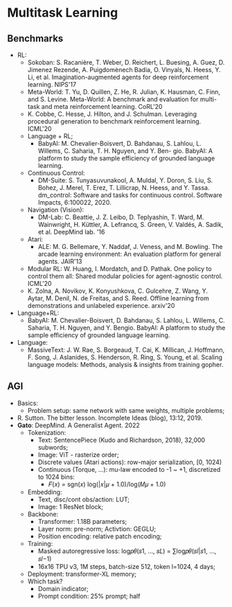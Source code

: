 # Multitask Learning

## Benchmarks
- RL:
	- Sokoban: S. Racanière, T. Weber, D. Reichert, L. Buesing, A. Guez, D. Jimenez Rezende, A. Puigdomènech Badia, O. Vinyals, N. Heess, Y. Li, et al. Imagination-augmented agents for deep reinforcement learning. NIPS'17
	- Meta-World: T. Yu, D. Quillen, Z. He, R. Julian, K. Hausman, C. Finn, and S. Levine. Meta-World: A benchmark and evaluation for multi-task and meta reinforcement learning. CoRL'20
	- K. Cobbe, C. Hesse, J. Hilton, and J. Schulman. Leveraging procedural generation to benchmark reinforcement learning. ICML'20
	- Language + RL;
		- BabyAI: M. Chevalier-Boisvert, D. Bahdanau, S. Lahlou, L. Willems, C. Saharia, T. H. Nguyen, and Y. Ben- gio. BabyAI: A platform to study the sample efficiency of grounded language learning.
	- Continuous Control:
		- DM-Suite: S. Tunyasuvunakool, A. Muldal, Y. Doron, S. Liu, S. Bohez, J. Merel, T. Erez, T. Lillicrap, N. Heess, and Y. Tassa. dm_control: Software and tasks for continuous control. Software Impacts, 6:100022, 2020.
	- Navigation (Vision):
		- DM-Lab: C. Beattie, J. Z. Leibo, D. Teplyashin, T. Ward, M. Wainwright, H. Küttler, A. Lefrancq, S. Green, V. Valdés, A. Sadik, et al. DeepMind lab. '16
	- Atari:
		- ALE: M. G. Bellemare, Y. Naddaf, J. Veness, and M. Bowling. The arcade learning environment: An evaluation platform for general agents. JAIR'13
	- Modular RL: W. Huang, I. Mordatch, and D. Pathak. One policy to control them all: Shared modular policies for agent-agnostic control. ICML'20
	- K. Zolna, A. Novikov, K. Konyushkova, C. Gulcehre, Z. Wang, Y. Aytar, M. Denil, N. de Freitas, and S. Reed. Offline learning from demonstrations and unlabeled experience. arxiv'20
- Language+RL:
	- BabyAI: M. Chevalier-Boisvert, D. Bahdanau, S. Lahlou, L. Willems, C. Saharia, T. H. Nguyen, and Y. Bengio. BabyAI: A platform to study the sample efficiency of grounded language learning.
- Language:
	- MassiveText: J. W. Rae, S. Borgeaud, T. Cai, K. Millican, J. Hoffmann, F. Song, J. Aslanides, S. Henderson, R. Ring, S. Young, et al. Scaling language models: Methods, analysis & insights from training gopher.

## AGI
- Basics:
	- Problem setup: same network with same weights, multiple problems;
- R. Sutton. The bitter lesson. Incomplete Ideas (blog), 13:12, 2019.
- **Gato**: DeepMind. A Generalist Agent. 2022
	- Tokenization:
		- Text: SentencePiece (Kudo and Richardson, 2018), 32,000 subwords;
		- Image: ViT - rasterize order;
		- Discrete values (Atari actions): row-major serialization, [0, 1024)
		- Continuous (Torque, ...): mu-law encoded to -1 ~ +1, discretized to 1024 bins:
			- 𝐹(𝑥) = sgn(𝑥) log(|𝑥|𝜇 + 1.0)/log(𝑀𝜇 + 1.0)
	- Embedding:
		- Text, disc/cont obs/action: LUT;
		- Image: 1 ResNet block;
	- Backbone:
		- Transformer: 1.18B parameters;
		- Layer norm: pre-norm; Activtion: GEGLU;
		- Position encoding: relative patch encoding;
	- Training:
		- Masked autoregressive loss: log𝑝𝜃(𝑠1, ..., 𝑠𝐿) = ∑︁log𝑝𝜃(𝑠𝑙|𝑠1, ..., 𝑠𝑙−1)
		- 16x16 TPU v3, 1M steps, batch-size 512, token l=1024, 4 days;
	- Deployment: transformer-XL memory;
	- Which task?
		- Domain indicator;
		- Prompt condition: 25% prompt; half